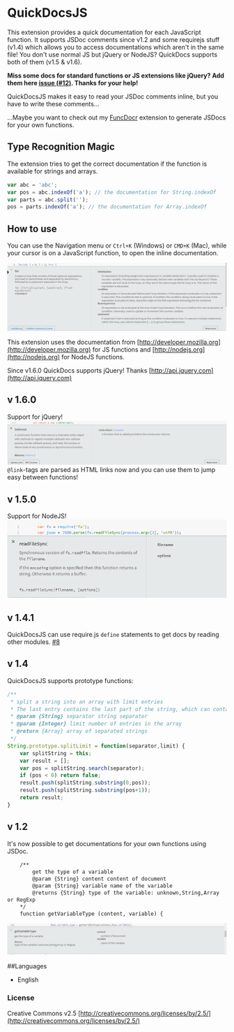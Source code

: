 # QuickDocsJS
This extension provides a quick documentation for each JavaScript function.
It supports JSDoc comments since v1.2 and some requirejs stuff (v1.4) which allows you to access documentations which aren't in the same file!
You don't use normal JS but jQuery or NodeJS? QuickDocs supports both of them (v1.5 & v1.6). 

**Miss some docs for standard functions or JS extensions like jQuery? Add them here [issue (#12)](../../issues/12). Thanks for your help!**

QuickDocsJS makes it easy to read your JSDoc comments inline, but you have to write these comments...

...Maybe you want to check out my [FuncDocr](https://github.com/Wikunia/brackets-FuncDocr) extension to generate JSDocs for your own functions.

## Type Recognition Magic

The extension tries to get the correct documentation if the function is available for strings and arrays.

```javascript
var abc = 'abc';
var pos = abc.indexOf('a'); // the documentation for String.indexOf 
var parts = abc.split('');
pos = parts.indexOf('a'); // the documentation for Array.indexOf
```

## How to use
You can use the Navigation menu or ```Ctrl+K``` (Windows) or ```CMD+K``` (Mac), while your cursor is on a JavaScript function, to open the inline documentation.

![Example](image/example.png?raw=true)

This extension uses the documentation from [http://developer.mozilla.org](http://developer.mozilla.org) for JS functions and [http://nodejs.org](http://nodejs.org) for NodeJS functions.

Since v1.6.0 QuickDocs supports jQuery! Thanks [http://api.jquery.com](http://api.jquery.com)

## v 1.6.0
Support for jQuery!
![jQuery](image/jQuery.png?raw=true)
`@link`-tags are parsed as HTML links now and you can use them to jump easy between functions!

## v 1.5.0
Support for NodeJS!
![NodeJS](image/nodeJS.png?raw=true)

## v 1.4.1
QuickDocsJS can use require.js `define` statements to get docs by reading other modules.
[#8](../../issues/8)


## v 1.4
QuickDocsJS supports prototype functions:
```javascript
/**
 * split a string into an array with limit entries
 * The last entry contains the last part of the string, which can contain the separator)
 * @param {String} separator string separator
 * @param {Integer} limit number of entries in the array
 * @return {Array} array of separated strings
 */
String.prototype.splitLimit = function(separator,limit) {
	var splitString = this;
	var result = [];
	var pos = splitString.search(separator);
	if (pos < 0) return false;
	result.push(splitString.substring(0,pos));
	result.push(splitString.substring(pos+1));
	return result;
}


```

## v 1.2
It's now possible to get documentations for your own functions using JSDoc.
```
    /**
        get the type of a variable
        @param {String} content content of document
        @param {String} variable name of the variable
        @returns {String} type of the variable: unknown,String,Array or RegExp
    */
    function getVariableType (content, variable) {
```

![User functions](image/user_func.png?raw=true)



##Languages
+ English

### License
Creative Commons v2.5
[http://creativecommons.org/licenses/by/2.5/](http://creativecommons.org/licenses/by/2.5/)
